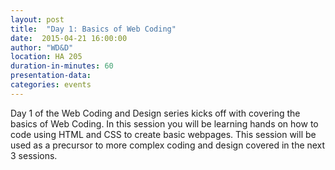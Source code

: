 ```yaml
---
layout: post
title:  "Day 1: Basics of Web Coding"
date:  2015-04-21 16:00:00 
author: "WD&D" 
location: HA 205
duration-in-minutes: 60
presentation-data:
categories: events
---
```


Day 1 of the Web Coding and Design series kicks off with covering the 
basics of Web Coding.  In this session you will be learning hands on how 
to code using HTML and CSS to create basic webpages. This session will 
be used as a precursor to more complex coding and design covered in the 
next 3 sessions.

